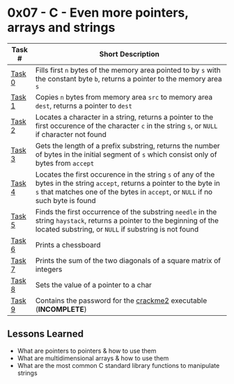  # 0x07 - C - Even more pointers, arrays and strings
Task # | Short Description
-------|------------
[Task 0](0-memset.c) | Fills first `n` bytes of the memory area pointed to by `s` with the constant byte `b`, returns a pointer to the memory area `s`
[Task 1](1-memcpy.c) | Copies `n` bytes from memory area `src` to memory area `dest`, returns a pointer to `dest`
[Task 2](2-strchr.c) | Locates a character in a string, returns a pointer to the first occurence of the character `c` in the string `s`, or `NULL` if character not found
[Task 3](3-strspn.c) | Gets the length of a prefix substring, returns the number of bytes in the initial segment of `s` which consist only of bytes from `accept`
[Task 4](4-strpbrk.c) | Locates the first occurence in the string `s` of any of the bytes in the string `accept`, returns a pointer to the byte in `s` that matches one of the bytes in `accept`, or `NULL` if no such byte is found
[Task 5](5-strstr.c) | Finds the first occurrence of the substring `needle` in the string `haystack`, returns a pointer to the beginning of the located substring, or `NULL` if substring is not found
[Task 6](7-print_chessboard.c) | Prints a chessboard
[Task 7](8-print_diagsums.c) | Prints the sum of the two diagonals of a square matrix of integers
[Task 8](9-set_string.c) | Sets the value of a pointer to a char
[Task 9](101-crackme_password) | Contains the password for the [crackme2](https://github.com/holbertonschool/0x06.c) executable (**INCOMPLETE**)

 ## Lessons Learned
* What are pointers to pointers & how to use them
* What are multidimensional arrays & how to use them
* What are the most common C standard library functions to manipulate strings
